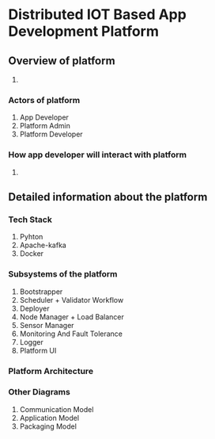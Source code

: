 # Distributed IOT Based App Development Platform


## Overview of platform
1. 


### Actors of platform
1. App Developer
2. Platform Admin
3. Platform Developer


### How app developer will interact with platform 
1. 


## Detailed information about the platform

### Tech Stack 
1. Pyhton
2. Apache-kafka
3. Docker


### Subsystems of the platform
1. Bootstrapper
2. Scheduler + Validator Workflow
3. Deployer
4. Node Manager + Load Balancer
5. Sensor Manager
6. Monitoring And Fault Tolerance
7. Logger
8. Platform UI


### Platform Architecture


### Other Diagrams
1. Communication Model
2. Application Model
3. Packaging Model